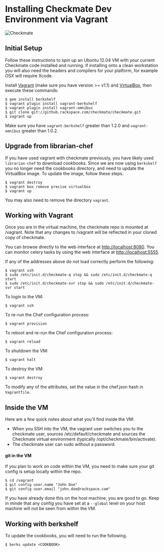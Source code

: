 # Installing Checkmate Dev Environment via Vagrant
![Checkmate](https://github.rackspace.com/checkmate/rook/raw/master/rook/static/img/checkmate.png)

## Initial Setup

Follow these instructions to spin up an Ubuntu 12.04 VM with your current 
Checkmate code installed and running.  If installing onto a clean workstation you will 
also need the headers and compilers for your platform, for example OSX will require Xcode.

Install [Vagrant](http://vagrantup.com/) (make sure you have version >= v1.1)
and [VirtualBox](https://www.virtualbox.org/), then execute these commands:

    $ gem install berkshelf
    $ vagrant plugin install vagrant-berkshelf 
    $ vagrant plugin install vagrant-omnibus
    $ git clone git://github.rackspace.com/checkmate/checkmate.git
    $ vagrant up

Make sure you have ```vagrant-berkshelf``` greater than 1.2.0 and ```vagrant-omnibus``` greater than 1.0.2.

## Upgrade from librarian-chef

If you have used vagrant with checkmate previously, you have likely used `librarian-chef`
to download cookbooks. Since we are now using `berkshelf` you no longer need the cookbooks
directory, and need to update the VirtualBox image. To update the image, follow these steps.

    $ vagrant destroy
    $ vagrant box remove precise virtualbox
    $ vagrant up

You may also need to remove the directory `vagrant`.

## Working with Vagrant

Once you are in the virtual machine, the checkmate repo is mounted at /vagrant.
Note that any changes to /vagrant will be reflected in your cloned copy of
checkmate.

You can browse directly to the web interface at [http://localhost:8080](http://localhost:8080).
You can monitor celery tasks by using the web interface at [http://localhost:5555](http://localhost:5555). 

If any of the addresses above do not load correctly perform the following:
	
	$ vagrant ssh
	$ sudo /etc/init.d/checkmate-q stop && sudo /etc/init.d/checkmate-q start
	$ sudo /etc/init.d/checkmate-svr stop && sudo /etc/init.d/checkmate-svr start

To login to the VM:

    $ vagrant ssh

To re-run the Chef configuration process:

    $ vagrant provision

To reboot and re-run the Chef configuration process:

    $ vagrant reload

To shutdown the VM:

    $ vagrant halt

To destroy the VM:

    $ vagrant destroy

To modify any of the attributes, set the value in the chef.json hash in `Vagrantfile`.

## Inside the VM

Here are a few quick notes about what you'll find inside the VM:

* When you SSH into the VM, the vagrant user switches you to the checkmate user, sources /etc/default/checkmate
  and sources the Checkmate virtual environment (typically /opt/checkmate/bin/activate).
* The checkmate user can sudo without a password.

#### git in the VM

If you plan to work on code within the VM, you need to make sure your git config is setup locally within the repo.

    $ cd /vagrant
    $ git config user.name "John Doe"
    $ git config user.email "john.doe@rackspace.com"

If you have already done this on the host machine, you are good to go. Keep in minde that
any config you have set at a `--global` level on your host machine will not be seen from
within the VM.


## Working with berkshelf

To update the cookbooks, you will need to run the following.

    $ berks update <COOKBOOK>
